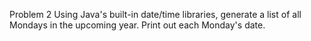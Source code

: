 Problem 2
Using Java's built-in date/time libraries, generate a list of all Mondays in the upcoming year.
Print out each Monday's date.